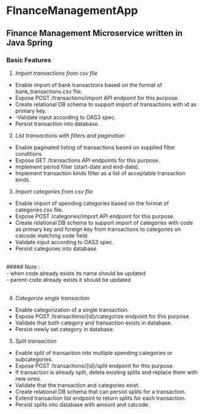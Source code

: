 # FInanceManagementApp

## Finance Management Microservice written in Java Spring

### Basic Features 
1.  _Import transactions from csv file_ <br/>
- Enable import of bank transactions based on the format of bank_transactions.csv file. <br/>
- Expose POST /transactions/import API endpoint for this purpose.<br/>
- Create relational DB schema to support import of transactions with id as primary key.<br/>
- -Validate input according to OAS3 spec.<br/>
- Persist transaction into database.<br/>

2.   _List transactions with filters and pagination_ <br/>
- Enable paginated listing of transactions based on supplied filter conditions.<br/>
- Expose GET /transactions API endpoints for this purpose.<br/>
- Implement period filter (start-date and end-date).<br/>
- Implement transaction kinds filter as a list of acceptable transaction kinds.<br/>

3.  _Import categories from csv file_ <br/>
- Enable import of spending categories based on the format of categories.csv file.<br/>
- Expose POST /categories/import API endpoint for this purpose.<br/>
- Create relational DB schema to support import of categories with code as primary key and foreign key from transactions to categories on catcode matching code field.<br/>
- Validate input according to OAS3 spec.<br/>
- Persist categories into database.<br/>
<br/>
##### Note :  <br/>
- when code already exists its name should be updated<br/>
- parent-code already exists it should be updated<br/> 
<br/>

4.  _Categorize single transaction_ <br/>
- Enable categorization of a single transaction.<br/>
- Expose POST /transactions/{id}/categorize endpoint for this purpose.<br/>
- Validate that both category and transaction exists in database.<br/>
- Persist newly set category in database.<br/>

5. _Split transaction_ <br/>
- Enable split of transaction into multiple spending categories or subcategories.<br/>
- Expose POST /transactions/{id}/split endpoint for this purpose.<br/>
- If transaction is already split, deleta existing splits and replace them with new ones.<br/>
- Validate that the transaction and categories exist.<br/>
- Create relational DB schema that can persist splits for a transaction.<br/>
- Extend transaction list endpoint to return splits for each transaction.<br/>
- Persist splits into database with amount and catcode.

